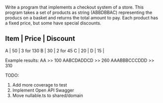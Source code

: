Write a program that implements a checkout system of a store. This program takes
a set of products as string (ABBDBBAC) representing the producs on a basket and returns
the total amount to pay. Each product has a fixed price, but some have special discounts.

## Item | Price | Discount

A | 50 | 3 for 130
B | 30 | 2 for 45
C | 20 |
D | 15 |

Example results:
AA >> 100
AABCDADDCD >> 260
AAABBBCCCDDD >> 310

TODO:

1. Add more coverage to test
2. Implement Open API Swagger
3. Move nullable.ts to shared/domain
